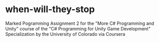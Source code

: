 # when-will-they-stop
Marked Pogramming Assignment 2 for the "More C# Programming and Unity" course of the "C# Programming for Unity Game Development" Specialization by the University of Colorado via Coursera
